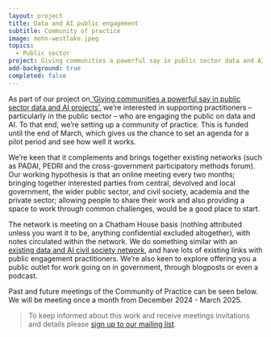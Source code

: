 ```yaml
---
layout: project
title: Data and AI public engagement
subtitle: Community of practice
image: mohn-westlake.jpeg
topics:
  - Public sector
project: Giving communities a powerful say in public sector data and AI projects
add-background: true
completed: false
---
```

As part of our project on[ ‘Giving communities a powerful say in public sector data and AI projects’](https://connectedbydata.org/projects/2024-mohn-westlake), we’re interested in supporting practitioners – particularly in the public sector – who are engaging the public on data and AI. To that end, we’re setting up a community of practice. This is funded until the end of March, which gives us the chance to set an agenda for a pilot period and see how well it works.

<!--more-->
We’re keen that it complements and brings together existing networks (such as PADAI, PEDRI and the cross-government participatory methods forum). Our working hypothesis is that an online meeting every two months; bringing together interested parties from central, devolved and local government, the wider public sector, and civil society, academia and the private sector; allowing people to share their work and also providing a space to work through common challenges, would be a good place to start.

The network is meeting on a Chatham House basis (nothing attributed unless you want it to be, anything confidential excluded altogether), with notes circulated within the network. We do something similar with an[ existing data and AI civil society network](https://data-and-ai-cso-network.org/), and have lots of existing links with public engagement practitioners. We’re also keen to explore offering you a public outlet for work going on in government, through blogposts or even a podcast.

Past and future meetings of the Community of Practice can be seen below. We will be meeting once a month from December 2024 - March 2025.

> To keep informed about this work and receive meetings invitations and details please [sign up to our mailing list](https://connectedbydata.us21.list-manage.com/subscribe?u=7c03d6a429375c9cc2eef194f&id=3c200de804). 
